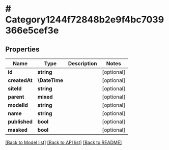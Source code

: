 # # Category1244f72848b2e9f4bc7039366e5cef3e

## Properties

Name | Type | Description | Notes
------------ | ------------- | ------------- | -------------
**id** | **string** |  | [optional]
**createdAt** | **\DateTime** |  | [optional]
**siteId** | **string** |  | [optional]
**parent** | **mixed** |  | [optional]
**modelId** | **string** |  | [optional]
**name** | **string** |  | [optional]
**published** | **bool** |  | [optional]
**masked** | **bool** |  | [optional]

[[Back to Model list]](../../README.md#models) [[Back to API list]](../../README.md#endpoints) [[Back to README]](../../README.md)
